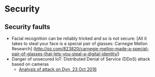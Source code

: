 # Security

## Security faults
* Facial recognition can be reliably tricked and so is not secure: [All it takes to steal your face is a special pair of glasses: Carnegie Mellon Research]
(http://qz.com/823820/carnegie-mellon-made-a-special-pair-of-glasses-that-lets-you-steal-a-digital-identity/)
* Danger of unsecured IoT: Distributed Denial of Service (DDoS) attack based on cameras
	* [Analysis of attack on Dyn, 23 Oct 2016](http://qz.com/819391/a-collision-of-chinese-manufacturing-globalization-and-consumer-ignorance-could-ruin-the-internet-for-everyone/?utm_source=Quartz+Morning+Brief&utm_campaign=f95835708a-EMAIL_CAMPAIGN_2016_10_31&utm_medium=email&utm_term=0_1ff2527dbb-f95835708a-55126737)

